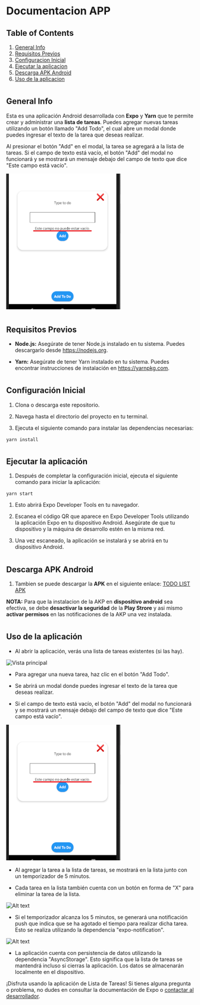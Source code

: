 # Documentacion APP

## Table of Contents
1. [General Info](#general-info)
2. [Requisitos Previos](#requisitos-previos)
3. [Configuracion Inicial](#configuración-inicial)
4. [Ejecutar la aplicacion](#ejecutar-la-aplicación)
5. [Descarga APK Android](#descarga-apk-android)
6. [Uso de la aplicacion](#uso-de-la-aplicación)
#

## **General Info**

Esta es una aplicación Android desarrollada con **Expo** y **Yarn** que te permite crear y administrar una **lista de tareas**. Puedes agregar nuevas tareas utilizando un botón llamado "Add Todo", el cual abre un modal donde puedes ingresar el texto de la tarea que deseas realizar.


Al presionar el botón "Add" en el modal, la tarea se agregará a la lista de tareas. Si el campo de texto está vacío, el botón "Add" del modal no funcionará y se mostrará un mensaje debajo del campo de texto que dice "Este campo está vacío".

![Modal](./assets/3.png)
#

## **Requisitos Previos**

- **Node.js:** Asegúrate de tener Node.js instalado en tu sistema. Puedes descargarlo desde https://nodejs.org.

- **Yarn:** Asegúrate de tener Yarn instalado en tu sistema. Puedes encontrar instrucciones de instalación en https://yarnpkg.com.
#

## **Configuración Inicial**

1. Clona o descarga este repositorio.

2. Navega hasta el directorio del proyecto en tu terminal.

3. Ejecuta el siguiente comando para instalar las dependencias necesarias:

```
yarn install
````
#

## **Ejecutar la aplicación**

1. Después de completar la configuración inicial, ejecuta el siguiente comando para iniciar la aplicación:

<!-- Copy code -->
```
yarn start
```
1. Esto abrirá Expo Developer Tools en tu navegador.

2. Escanea el código QR que aparece en Expo Developer Tools utilizando la aplicación Expo en tu dispositivo Android. Asegúrate de que tu dispositivo y la máquina de desarrollo estén en la misma red.

3. Una vez escaneado, la aplicación se instalará y se abrirá en tu dispositivo Android.
#

## **Descarga APK Android**

1. Tambien se puede descargar la **APK** en el siguiente enlace: 
[TODO LIST APK](https://expo.dev/artifacts/eas/uxbkSfAoh9cTRkRVd6WxcA.apk)

**NOTA:** Para que la instalacion de la AKP en **dispositivo android** sea efectiva, se debe **desactivar la seguridad** de la **Play Strore** y asi mismo **activar permisos** en las notificaciones de la AKP una vez instalada.

#


## **Uso de la aplicación**
- Al abrir la aplicación, verás una lista de tareas existentes (si las hay).

![Vista principal](./assets/1.PNG)

- Para agregar una nueva tarea, haz clic en el botón "Add Todo".

- Se abrirá un modal donde puedes ingresar el texto de la tarea que deseas realizar.

- Si el campo de texto está vacío, el botón "Add" del modal no funcionará y se mostrará un mensaje debajo del campo de texto que dice "Este campo está vacío".

![Vista principal](./assets/3.png)

- Al agregar la tarea a la lista de tareas, se mostrará en la lista junto con un temporizador de 5 minutos.

- Cada tarea en la lista también cuenta con un botón en forma de "X" para eliminar la tarea de la lista.

![Alt text](./assets/4.png)

- Si el temporizador alcanza los 5 minutos, se generará una notificación push que indica que se ha agotado el tiempo para realizar dicha tarea. Esto se realiza utilizando la dependencia "expo-notification".

![Alt text](./assets/5.PNG)

- La aplicación cuenta con persistencia de datos utilizando la dependencia "AsyncStorage". Esto significa que la lista de tareas se mantendrá incluso si cierras la aplicación. Los datos se almacenarán localmente en el dispositivo.



¡Disfruta usando la aplicación de Lista de Tareas! Si tienes alguna pregunta o problema, no dudes en consultar la documentación de Expo o [contactar al desarrollador](https://www.linkedin.com/in/cristian-pineda17/).
